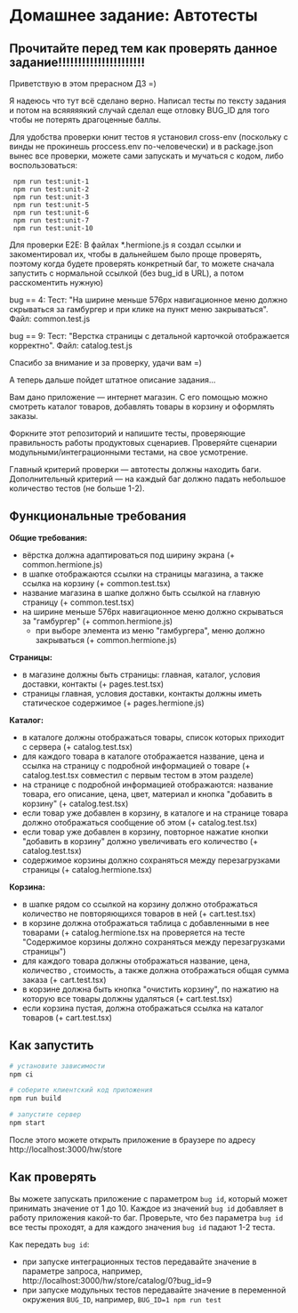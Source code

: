# Домашнее задание: Автотесты

## Прочитайте перед тем как проверять данное задание!!!!!!!!!!!!!!!!!!!!!!
Приветствую в этом прерасном ДЗ =)

Я надеюсь что тут всё сделано верно. Написал тесты по тексту задания и потом на всяяяяякий случай сделал еще отловку BUG_ID для того чтобы не потерять драгоценные баллы.

Для удобства проверки юнит тестов я установил cross-env (поскольку с винды не прокинешь proccess.env по-человечески) и в package.json вынес все проверки, можете сами запускать и мучаться с кодом, либо воспользоваться:
```
 npm run test:unit-1
 npm run test:unit-2
 npm run test:unit-3
 npm run test:unit-5
 npm run test:unit-6
 npm run test:unit-7
 npm run test:unit-10
 ```

 Для проверки E2E:
 В файлах *.hermione.js я создал ссылки и закоментировал их, чтобы в дальнейшем было проще проверять, поэтому когда будете проверять конкретный баг, то можете сначала запустить с нормальной ссылкой (без bug_id в URL), а потом расскоментить нужную)

 
 bug == 4: Тест: "На ширине меньше 576px навигационное меню должно скрываться за гамбургер и при клике на пункт меню закрываться". Файл: common.test.js

 
 bug == 9: Тест: "Верстка страницы с детальной карточкой отображается корректно". Файл: catalog.test.js

 Спасибо за внимание и за проверку, удачи вам =)

 А теперь дальше пойдет штатное описание задания...


 

Вам дано приложение — интернет магазин. С его помощью можно смотреть каталог товаров, добавлять товары в корзину и оформлять заказы.

Форкните этот репозиторий и напишите тесты, проверяющие правильность работы продуктовых сценариев. Проверяйте сценарии модульными/интеграционными тестами, на свое усмотрение.

Главный критерий проверки — автотесты должны находить баги. Дополнительный критерий — на каждый баг должно падать небольшое количество тестов (не больше 1-2).

## Функциональные требования

**Общие требования:**
- вёрстка должна адаптироваться под ширину экрана (+ common.hermione.js)
- в шапке отображаются ссылки на страницы магазина, а также ссылка на корзину (+ common.test.tsx)
- название магазина в шапке должно быть ссылкой на главную страницу (+ common.test.tsx)
- на ширине меньше 576px навигационное меню должно скрываться за "гамбургер" (+ common.hermione.js)
  - при выборе элемента из меню "гамбургера", меню должно закрываться (+ common.hermione.js)

**Страницы:**
- в магазине должны быть страницы: главная, каталог, условия доставки, контакты (+ pages.test.tsx)
- страницы главная, условия доставки, контакты должны иметь статическое содержимое (+ pages.hermione.js)

**Каталог:**
- в каталоге должны отображаться товары, список которых приходит с сервера (+ catalog.test.tsx)
- для каждого товара в каталоге отображается название, цена и ссылка на страницу с подробной информацией о товаре (+ catalog.test.tsx совместил с первым тестом в этом разделе)
- на странице с подробной информацией отображаются: название товара, его описание, цена, цвет, материал и кнопка "добавить в корзину" (+ catalog.test.tsx)
- если товар уже добавлен в корзину, в каталоге и на странице товара должно отображаться сообщение об этом (+ catalog.test.tsx)
- если товар уже добавлен в корзину, повторное нажатие кнопки "добавить в корзину" должно увеличивать его количество (+ catalog.test.tsx)
- содержимое корзины должно сохраняться между перезагрузками страницы (+ catalog.hermione.tsx)

**Корзина:**
- в шапке рядом со ссылкой на корзину должно отображаться количество не повторяющихся товаров в ней (+ cart.test.tsx)
- в корзине должна отображаться таблица с добавленными в нее товарами (+ catalog.hermione.tsx на проверяется на тесте "Содержимое корзины должно сохраняться между перезагрузками страницы")
- для каждого товара должны отображаться название, цена, количество , стоимость, а также должна отображаться общая сумма заказа (+ cart.test.tsx)
- в корзине должна быть кнопка "очистить корзину", по нажатию на которую все товары должны удаляться (+ cart.test.tsx)
- если корзина пустая, должна отображаться ссылка на каталог товаров (+ cart.test.tsx)


## Как запустить

```sh
# установите зависимости
npm ci

# соберите клиентский код приложения
npm run build

# запустите сервер
npm start
```

После этого можете открыть приложение в браузере по адресу http://localhost:3000/hw/store

## Как проверять

Вы можете запускать приложение с параметром `bug id`, который может принимать значение от 1 до 10. Каждое из значений `bug id` добавляет в работу приложения какой-то баг. Проверьте, что без параметра `bug id` все тесты проходят, а для каждого значения `bug id` падают 1-2 теста.

Как передать `bug id`:
- при запуске интеграционных тестов передавайте значение в параметре запроса, например, http://localhost:3000/hw/store/catalog/0?bug_id=9
- при запуске модульных тестов передавайте значение в переменной окружения `BUG_ID`, например, `BUG_ID=1 npm run test`
